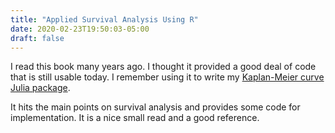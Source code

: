 ```yaml
---
title: "Applied Survival Analysis Using R"
date: 2020-02-23T19:50:03-05:00
draft: false
---
```


I read this book many years ago. I thought it provided a good deal of code
that is still usable today. I remember using it to write my [Kaplan-Meier 
curve Julia package](https://github.com/alexhallam/TimeToX.jl). 

It hits the main points on survival analysis and provides
some code for implementation. It is a nice small read and a good 
reference. 
